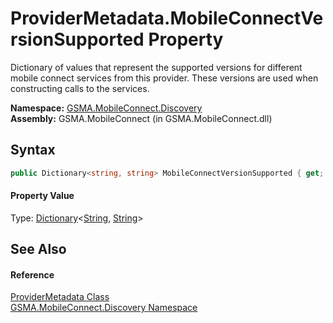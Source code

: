 ProviderMetadata.MobileConnectVersionSupported Property
=======================================================
Dictionary of values that represent the supported versions for different mobile connect services from this provider. These versions are used when constructing calls to the services.

**Namespace:** [GSMA.MobileConnect.Discovery][1]  
**Assembly:** GSMA.MobileConnect (in GSMA.MobileConnect.dll)

Syntax
------

```csharp
public Dictionary<string, string> MobileConnectVersionSupported { get; set; }
```

#### Property Value
Type: [Dictionary][2]&lt;[String][3], [String][3]>

See Also
--------

#### Reference
[ProviderMetadata Class][4]  
[GSMA.MobileConnect.Discovery Namespace][1]  

[1]: ../README.md
[2]: http://msdn.microsoft.com/en-us/library/xfhwa508
[3]: http://msdn.microsoft.com/en-us/library/s1wwdcbf
[4]: README.md
[5]: ../../_icons/Help.png